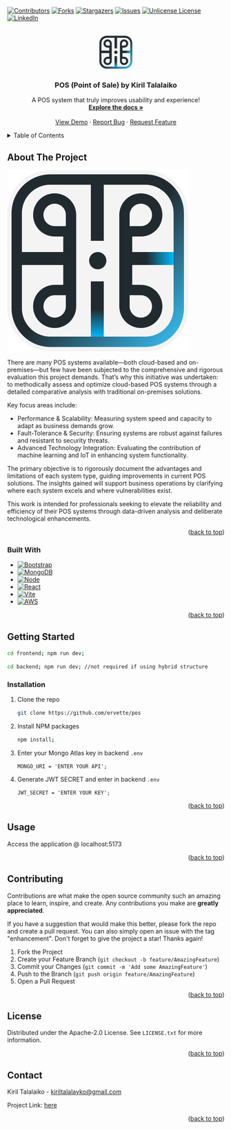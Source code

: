 <a id="readme-top"></a>

<!-- PROJECT SHIELDS -->
<!--
*** I'm using markdown "reference style" links for readability.
*** Reference links are enclosed in brackets [ ] instead of parentheses ( ).
*** See the bottom of this document for the declaration of the reference variables
*** for contributors-url, forks-url, etc. This is an optional, concise syntax you may use.
*** https://www.markdownguide.org/basic-syntax/#reference-style-links
-->
[![Contributors][contributors-shield]][contributors-url]
[![Forks][forks-shield]][forks-url]
[![Stargazers][stars-shield]][stars-url]
[![Issues][issues-shield]][issues-url]
[![Unlicense License][license-shield]][license-url]
[![LinkedIn][linkedin-shield]][linkedin-url]



<!-- PROJECT LOGO -->
<br />
<div align="center">
  <a href="https://github.com/ervette/pos">
    <img src="./frontend/public/icon.svg" alt="Logo" width="80" height="80">
  </a>

  <h3 align="center">POS (Point of Sale) by Kiril Talalaiko</h3>

  <p align="center">
    A POS system that truly improves usability and experience! 
    <br />
    <a href="https://github.com/ervette/pos"><strong>Explore the docs »</strong></a>
    <br />
    <br />
    <a href="https://youtu.be/oFdeyAqNz2s">View Demo</a>
    &middot;
    <a href="https://github.com/ervette/pos/issues/new?labels=bug&template=bug-report---.md">Report Bug</a>
    &middot;
    <a href="https://github.com/ervette/pos/issues/new?labels=enhancement&template=feature-request---.md">Request Feature</a>
  </p>
</div>



<!-- TABLE OF CONTENTS -->
<details>
  <summary>Table of Contents</summary>
  <ol>
    <li>
      <a href="#about-the-project">About The Project</a>
      <ul>
        <li><a href="#built-with">Built With</a></li>
      </ul>
    </li>
    <li>
      <a href="#getting-started">Getting Started</a>
      <ul>
        <li><a href="#prerequisites">Prerequisites</a></li>
        <li><a href="#installation">Installation</a></li>
      </ul>
    </li>
    <li><a href="#usage">Usage</a></li>
    <li><a href="#roadmap">Roadmap</a></li>
    <li><a href="#contributing">Contributing</a></li>
    <li><a href="#license">License</a></li>
    <li><a href="#contact">Contact</a></li>
    <li><a href="#acknowledgments">Acknowledgments</a></li>
  </ol>
</details>



<!-- ABOUT THE PROJECT -->
## About The Project

[![Product Name Screen Shot][product-screenshot]](https://example.com)

There are many POS systems available—both cloud-based and on-premises—but few have been subjected to the comprehensive and rigorous evaluation this project demands. That’s why this initiative was undertaken: to methodically assess and optimize cloud-based POS systems through a detailed comparative analysis with traditional on-premises solutions.

Key focus areas include:

* Performance & Scalability: Measuring system speed and capacity to adapt as business demands grow.
* Fault-Tolerance & Security: Ensuring systems are robust against failures and resistant to security threats.
* Advanced Technology Integration: Evaluating the contribution of machine learning and IoT in enhancing system functionality.

The primary objective is to rigorously document the advantages and limitations of each system type, guiding improvements in current POS solutions. The insights gained will support business operations by clarifying where each system excels and where vulnerabilities exist.

This work is intended for professionals seeking to elevate the reliability and efficiency of their POS systems through data-driven analysis and deliberate technological enhancements.

<p align="right">(<a href="#readme-top">back to top</a>)</p>



### Built With

* [![Bootstrap][Bootstrap.com]][Bootstrap-url]
* [![MongoDB][MongoDB]][Mongo-url]
* [![Node][Node.js]][Node-url]
* [![React][React.js]][React-url]
* [![Vite][Vite.js]][Vite-url]
* [![AWS][AWS]][AWS-url]


<p align="right">(<a href="#readme-top">back to top</a>)</p>



<!-- GETTING STARTED -->
## Getting Started

```sh
cd frontend; npm run dev;
```

```sh
cd backend; npm run dev; //not required if using hybrid structure
```

### Installation

1. Clone the repo
   ```sh
   git clone https://github.com/ervette/pos
   ```
2. Install NPM packages
   ```sh
   npm install;
   ```
3. Enter your Mongo Atlas key in backend `.env`
   ```.env
   MONGO_URI = 'ENTER YOUR API';
   ```
4. Generate JWT SECRET and enter in backend `.env`
   ```.env
   JWT_SECRET = 'ENTER YOUR KEY';
   ```

<p align="right">(<a href="#readme-top">back to top</a>)</p>



<!-- USAGE EXAMPLES -->
## Usage

Access the application @ localhost:5173


<p align="right">(<a href="#readme-top">back to top</a>)</p>

<!-- CONTRIBUTING -->
## Contributing

Contributions are what make the open source community such an amazing place to learn, inspire, and create. Any contributions you make are **greatly appreciated**.

If you have a suggestion that would make this better, please fork the repo and create a pull request. You can also simply open an issue with the tag "enhancement".
Don't forget to give the project a star! Thanks again!

1. Fork the Project
2. Create your Feature Branch (`git checkout -b feature/AmazingFeature`)
3. Commit your Changes (`git commit -m 'Add some AmazingFeature'`)
4. Push to the Branch (`git push origin feature/AmazingFeature`)
5. Open a Pull Request

<p align="right">(<a href="#readme-top">back to top</a>)</p>



<!-- LICENSE -->
## License

Distributed under the Apache-2.0 License. See `LICENSE.txt` for more information.

<p align="right">(<a href="#readme-top">back to top</a>)</p>



<!-- CONTACT -->
## Contact

Kiril Talalaiko - kiriltalalayko@gmail.com

Project Link: [here](https://github.com/ervette/pos)

<p align="right">(<a href="#readme-top">back to top</a>)</p>

<!-- MARKDOWN LINKS & IMAGES -->
<!-- https://www.markdownguide.org/basic-syntax/#reference-style-links -->
[contributors-shield]: https://img.shields.io/github/contributors/ervette/pos.svg?style=for-the-badge
[contributors-url]: https://github.com/ervette/pos/graphs/contributors
[forks-shield]: https://img.shields.io/github/forks/ervette/pos.svg?style=for-the-badge
[forks-url]: https://github.com/ervette/pos/network/members
[stars-shield]: https://img.shields.io/github/stars/ervette/pos.svg?style=for-the-badge
[stars-url]: https://github.com/ervette/pos/stargazers
[issues-shield]: https://img.shields.io/github/issues/ervette/pos.svg?style=for-the-badge
[issues-url]: https://github.com/ervette/pos/issues
[license-shield]: https://img.shields.io/github/license/ervette/pos.svg?style=for-the-badge
[license-url]: https://github.com/ervette/pos/blob/master/LICENSE.txt
[linkedin-shield]: https://img.shields.io/badge/-LinkedIn-black.svg?style=for-the-badge&logo=linkedin&colorB=555
[linkedin-url]: https://www.linkedin.com/in/kiril-talalaiko/
[product-screenshot]: frontend/public/icon.svg
[React.js]: https://img.shields.io/badge/React-20232A?style=for-the-badge&logo=react&logoColor=61DAFB
[React-url]: https://reactjs.org/
[Bootstrap.com]: https://img.shields.io/badge/Bootstrap-563D7C?style=for-the-badge&logo=bootstrap&logoColor=white
[Bootstrap-url]: https://getbootstrap.com
[Node.js]: https://img.shields.io/badge/node.js-339933?style=for-the-badge&logo=Node.js&logoColor=white
[Node-url]: https://nodejs.org/
[Vite.js]: https://img.shields.io/badge/Vite-646CFF?style=for-the-badge&logo=Vite&logoColor=white
[Vite-url]: https://vite.dev
[MongoDB]: https://img.shields.io/badge/-MongoDB-13aa52?style=for-the-badge&logo=mongodb&logoColor=white
[Mongo-url]:https://www.mongodb.com
[AWS]: https://img.shields.io/badge/AWS-232F3E?style=flat&logo=amazonwebservices&logoColor=white
[AWS-url]: https://aws.amazon.com
